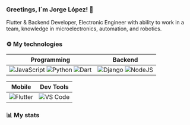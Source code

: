 ### Greetings, I´m Jorge López! 👋

<!--
**xM4573Rx/xM4573Rx** is a ✨ _special_ ✨ repository because its `README.md` (this file) appears on your GitHub profile.

-->

Flutter & Backend Developer, Electronic Engineer with ability to work in a team, knowledge in microelectronics, automation, and robotics.

### ⚙️ My technologies
| Programming            | Backend                      | 
| ----------------- | ------------------------------------------------------------------ |
| ![JavaScript](https://img.shields.io/badge/javascript-%23323330.svg?style=for-the-badge&logo=javascript&logoColor=%23F7DF1E) ![Python](https://img.shields.io/badge/python-3670A0?style=for-the-badge&logo=python&logoColor=ffdd54) ![Dart](https://img.shields.io/badge/dart-%230175C2.svg?style=for-the-badge&logo=dart&logoColor=white) | ![Django](https://img.shields.io/badge/django-%23092E20.svg?style=for-the-badge&logo=django&logoColor=white) ![NodeJS](https://img.shields.io/badge/node.js-6DA55F?style=for-the-badge&logo=node.js&logoColor=white) |

| Mobile | Dev Tools |
| ------ | --------- |
| ![Flutter](https://img.shields.io/badge/Flutter-%2302569B.svg?style=for-the-badge&logo=Flutter&logoColor=white) | ![VS Code](https://img.shields.io/badge/Visual%20Studio%20Code-0078d7.svg?style=for-the-badge&logo=visual-studio-code&logoColor=white) |

### 📊 My stats
